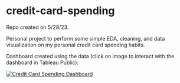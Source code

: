# credit-card-spending

Repo created on 5/28/23.

Personal project to perform some simple EDA, cleaning, and data visualization on my personal credit card spending habits.

Dashboard created using the data (click on image to interact with the dashboard in Tableau Public):

<div class='tableauPlaceholder' id='viz1685783201944' style='position: relative'><noscript><a href='https://public.tableau.com/views/credit_card_spending_dashboard/CreditCardSpendingDashboard?:language=en-US&publish=yes&:display_count=n&:origin=viz_share_link'><img alt='Credit Card Spending Dashboard ' src='https:&#47;&#47;public.tableau.com&#47;static&#47;images&#47;cr&#47;credit_card_spending_dashboard&#47;CreditCardSpendingDashboard&#47;1_rss.png' style='border: none' /></a></noscript><object class='tableauViz'  style='display:none;'><param name='host_url' value='https%3A%2F%2Fpublic.tableau.com%2F' /> <param name='embed_code_version' value='3' /> <param name='site_root' value='' /><param name='name' value='credit_card_spending_dashboard&#47;CreditCardSpendingDashboard' /><param name='tabs' value='no' /><param name='toolbar' value='yes' /><param name='static_image' value='https:&#47;&#47;public.tableau.com&#47;static&#47;images&#47;cr&#47;credit_card_spending_dashboard&#47;CreditCardSpendingDashboard&#47;1.png' /> <param name='animate_transition' value='yes' /><param name='display_static_image' value='yes' /><param name='display_spinner' value='yes' /><param name='display_overlay' value='yes' /><param name='display_count' value='yes' /><param name='language' value='en-US' /><param name='filter' value='publish=yes' /></object></div>
